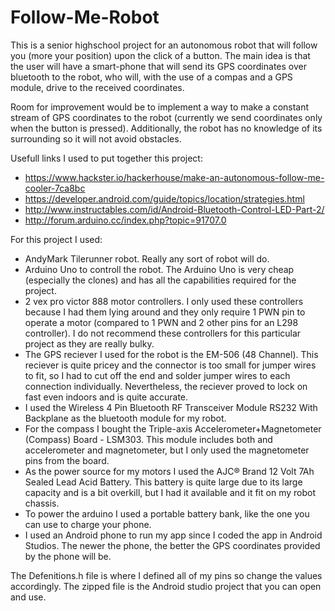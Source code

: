 # Follow-Me-Robot

This is a senior highschool project for an autonomous robot that will follow you (more your position) upon the click of a button. The main idea is that the user will have a smart-phone that will send its GPS coordinates over bluetooth to the robot, who will, with the use of a compas and a GPS module, drive to the received coordinates. 

Room for improvement would be to implement a way to make a constant stream of GPS coordinates to the robot (currently we send coordinates only when the button is pressed). Additionally, the robot has no knowledge of its surrounding so it will not avoid obstacles.

Usefull links I used to put together this project: 
  - https://www.hackster.io/hackerhouse/make-an-autonomous-follow-me-cooler-7ca8bc
  - https://developer.android.com/guide/topics/location/strategies.html
  - http://www.instructables.com/id/Android-Bluetooth-Control-LED-Part-2/
  - http://forum.arduino.cc/index.php?topic=91707.0

For this project I used:
  - AndyMark Tilerunner robot. Really any sort of robot will do.
  - Arduino Uno to controll the robot. The Arduino Uno is very cheap (especially the clones) and has all the capabilities required for         the project.
  - 2 vex pro victor 888 motor controllers. I only used these controllers because I had them lying around and they only require 1 PWN         pin to operate a motor (compared to 1 PWN and 2 other pins for an L298 controller). I do not recommend these controllers for this         particular project as they are really bulky.
  - The GPS reciever I used for the robot is the EM-506 (48 Channel). This reciever is quite pricey and the connector is too small for         jumper wires to fit, so I had to cut off the end and solder jumper wires to each connection individually. Nevertheless, the reciever       proved to lock on fast even indoors and is quite accurate.
  - I used the Wireless 4 Pin Bluetooth RF Transceiver Module RS232 With Backplane as the bluetooth module for my robot.
  - For the compass I bought the Triple-axis Accelerometer+Magnetometer (Compass) Board - LSM303. This module includes both and               accelerometer and magnetometer, but I only used the magnetometer pins from the board.
  - As the power source for my motors I used the AJC® Brand 12 Volt 7Ah Sealed Lead Acid Battery. This battery is quite large due to its       large capacity and is a bit overkill, but I had it available and it fit on my robot chassis.
  - To power the arduino I used a portable battery bank, like the one you can use to charge your phone.
  - I used an Android phone to run my app since I coded the app in Android Studios. The newer the phone, the better the GPS coordinates       provided by the phone will be.
    
The Defenitions.h file is where I defined all of my pins so change the values accordingly. The zipped file is the Android studio project that you can open and use.
